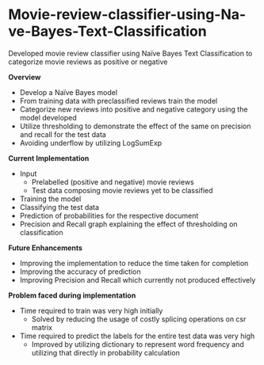 # Movie-review-classifier-using-Na-ve-Bayes-Text-Classification
Developed movie review classifier using Naïve Bayes Text Classification to categorize movie reviews as positive or negative

**Overview**
* Develop a Naïve Bayes model
* From training data with preclassified reviews train the model
* Categorize new reviews into positive and negative category using the model developed
* Utilize thresholding to demonstrate the effect of the same on precision and recall for the test data
* Avoiding underflow by utilizing LogSumExp

**Current Implementation**
* Input
  * Prelabelled (positive and negative) movie reviews
  * Test data composing movie reviews yet to be classified
* Training the model
* Classifying the test data
* Prediction of probabilities for the respective document
* Precision and Recall graph explaining the effect of thresholding on classification

**Future Enhancements**
* Improving the implementation to reduce the time taken for completion
* Improving the accuracy of prediction
* Improving Precision and Recall which currently not produced effectively

**Problem faced during implementation**
* Time required to train was very high initially
  * Solved by reducing the usage of costly splicing operations on csr matrix
* Time required to predict the labels for the entire test data was very high
  * Improved by utilizing dictionary to represent word frequency and utilizing that directly in probability calculation

